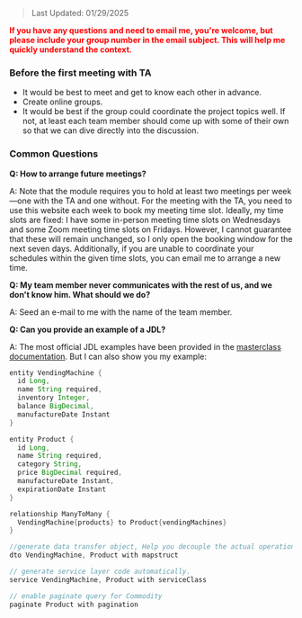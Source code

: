 > Last Updated: 01/29/2025

<div style="color: red;">

**If you have any questions and need to email me, you're welcome, but please include your group number in the email subject. This will help me quickly understand the context.**

</div>

### Before the first meeting with TA
- It would be best to meet and get to know each other in advance.
- Create online groups.
- It would be best if the group could coordinate the project topics well. If not, at least each team member should come up with some of their own so that we can dive directly into the discussion.

### Common Questions

**Q: How to arrange future meetings?**

A: Note that the module requires you to hold at least two meetings per week—one with the TA and one without. 
For the meeting with the TA, you need to use this website each week to book my meeting time slot. Ideally, my time slots are fixed: I have some in-person meeting time slots on Wednesdays and some Zoom meeting time slots on Fridays. However, I cannot guarantee that these will remain unchanged, so I only open the booking window for the next seven days. 
Additionally, if you are unable to coordinate your schedules within the given time slots, you can email me to arrange a new time.

**Q: My team member never communicates with the rest of us, and we don't know him. What should we do?**

A: Seed an e-mail to me with the name of the team member.

**Q: Can you provide an example of a JDL?**

A: The most official JDL examples have been provided in the [masterclass documentation](https://canvas.bham.ac.uk/courses/78925/files/18281380?module_item_id=4126397). But I can also show you my example:

```java
entity VendingMachine {
  id Long,
  name String required,            
  inventory Integer,             
  balance BigDecimal,              
  manufactureDate Instant        
}

entity Product {
  id Long,
  name String required,           
  category String,                
  price BigDecimal required,        
  manufactureDate Instant,          
  expirationDate Instant            
}

relationship ManyToMany {
  VendingMachine{products} to Product{vendingMachines}
}

//generate data transfer object, Help you decouple the actual operational objects of Spring Boot from the database objects.
dto VendingMachine, Product with mapstruct 

// generate service layer code automatically.
service VendingMachine, Product with serviceClass

// enable paginate query for Commodity
paginate Product with pagination
```

